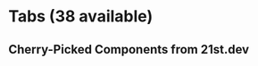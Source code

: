 # Tabs (38 available)

## Cherry-Picked Components from 21st.dev

<!-- Add your selected tab components here -->

